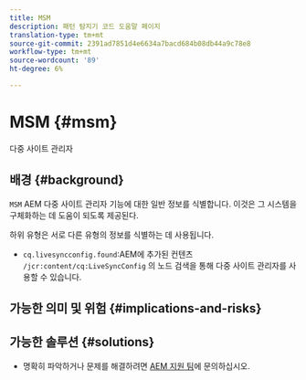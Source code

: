 ```yaml
---
title: MSM
description: 패턴 탐지기 코드 도움말 페이지
translation-type: tm+mt
source-git-commit: 2391ad7851d4e6634a7bacd684b08db44a9c78e8
workflow-type: tm+mt
source-wordcount: '89'
ht-degree: 6%

---
```



# MSM {#msm}

다중 사이트 관리자

## 배경 {#background}

`MSM` AEM 다중 사이트 관리자 기능에 대한 일반 정보를 식별합니다. 이것은 그 시스템을 구체화하는 데 도움이 되도록 제공된다.

하위 유형은 서로 다른 유형의 정보를 식별하는 데 사용됩니다.

* `cq.livesyncconfig.found`:AEM에 추가된 컨텐츠 `/jcr:content/cq:LiveSyncConfig` 의 노드 검색을 통해 다중 사이트 관리자를 사용할 수 있습니다.

## 가능한 의미 및 위험 {#implications-and-risks}


## 가능한 솔루션 {#solutions}

* 명확히 파악하거나 문제를 해결하려면 [AEM 지원 팀](https://helpx.adobe.com/enterprise/using/support-for-experience-cloud.html)에 문의하십시오.
